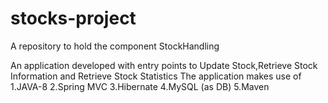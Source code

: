 # stocks-project
A repository to hold the component StockHandling

An application developed with entry points to Update Stock,Retrieve Stock Information and Retrieve Stock Statistics 
The application makes use of
1.JAVA-8
2.Spring MVC
3.Hibernate
4.MySQL (as DB)
5.Maven
